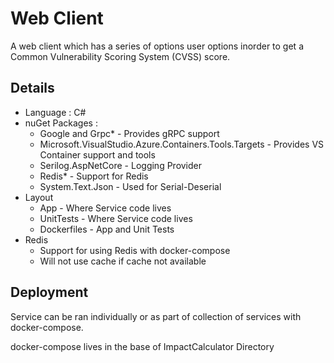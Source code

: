 # Web Client
A web client which has a series of options user options inorder to get a Common Vulnerability Scoring System (CVSS) score.

## Details

- Language : C#
- nuGet Packages :  
  - Google and Grpc* - Provides gRPC support
  - Microsoft.VisualStudio.Azure.Containers.Tools.Targets - Provides VS Container support and tools
  - Serilog.AspNetCore - Logging Provider
  - Redis* - Support for Redis
  - System.Text.Json - Used for Serial-Deserial
- Layout
  - App - Where Service code lives
  - UnitTests - Where Service code lives
  - Dockerfiles - App and Unit Tests
- Redis
  - Support for using Redis with docker-compose
  - Will not use cache if cache not available

## Deployment
Service can be ran individually or as part of collection of services with docker-compose.

docker-compose lives in the base of ImpactCalculator Directory